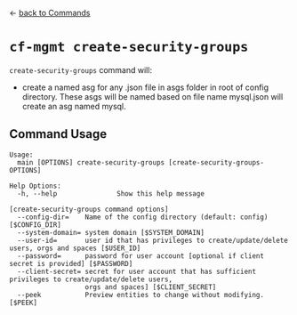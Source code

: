 &larr; [back to Commands](../README.md)

# `cf-mgmt create-security-groups`

`create-security-groups` command will:
- create a named asg for any .json file in asgs folder in root of config directory.  These asgs will be named based on file name mysql.json will create an asg named mysql.

## Command Usage
```
Usage:
  main [OPTIONS] create-security-groups [create-security-groups-OPTIONS]

Help Options:
  -h, --help               Show this help message

[create-security-groups command options]
  --config-dir=    Name of the config directory (default: config) [$CONFIG_DIR]
  --system-domain= system domain [$SYSTEM_DOMAIN]
  --user-id=       user id that has privileges to create/update/delete users, orgs and spaces [$USER_ID]
  --password=      password for user account [optional if client secret is provided] [$PASSWORD]
  --client-secret= secret for user account that has sufficient privileges to create/update/delete users,
                   orgs and spaces] [$CLIENT_SECRET]
  --peek           Preview entities to change without modifying. [$PEEK]
```
